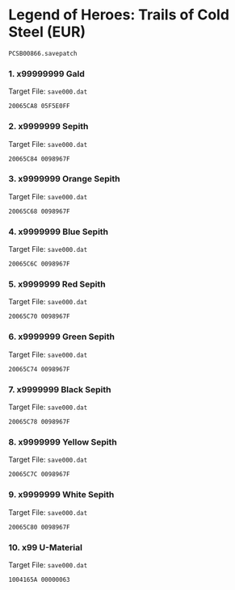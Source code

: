 #  Legend of Heroes: Trails of Cold Steel (EUR)

`PCSB00866.savepatch`

### 1. x99999999 Gald

Target File: `save000.dat`

```
20065CA8 05F5E0FF
```

### 2. x9999999 Sepith

Target File: `save000.dat`

```
20065C84 0098967F
```

### 3. x9999999 Orange Sepith

Target File: `save000.dat`

```
20065C68 0098967F
```

### 4. x9999999 Blue Sepith

Target File: `save000.dat`

```
20065C6C 0098967F
```

### 5. x9999999 Red Sepith

Target File: `save000.dat`

```
20065C70 0098967F
```

### 6. x9999999 Green Sepith

Target File: `save000.dat`

```
20065C74 0098967F
```

### 7. x9999999 Black Sepith

Target File: `save000.dat`

```
20065C78 0098967F
```

### 8. x9999999 Yellow Sepith

Target File: `save000.dat`

```
20065C7C 0098967F
```

### 9. x9999999 White Sepith

Target File: `save000.dat`

```
20065C80 0098967F
```

### 10. x99 U-Material

Target File: `save000.dat`

```
1004165A 00000063
```

